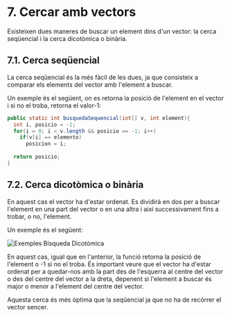 # 7. Cercar amb vectors

Existeixen dues maneres de buscar un element dins d'un vector: la cerca seqüencial i la cerca dicotòmica o binària.

## 7.1. Cerca seqüencial

La cerca seqüencial és la més fàcil de les dues, ja que consisteix a comparar els elements del vector amb l'element a buscar.

Un exemple és el següent, on es retorna la posició de l'element en el vector i si no el troba, retorna el valor-1:

```java
public static int busquedaSequencial(int[] v, int element){
  int i, posicio = -1;
  for(i = 0; i < v.length && posicio == -1; i++)
    if(v[i] == elemento)
      posicion = i;
  
  return posicio;
}
```

## 7.2. Cerca dicotòmica o binària

En aquest cas el vector ha d'estar ordenat. Es dividirà en dos per a buscar l'element en una part del vector o en una altra i així successivament fins a trobar, o no, l'element.

Un exemple és el següent:

![Exemples Bísqueda Dicotòmica](../UD5/img/busquedaDicotomica.jpg)

En aquest cas, igual que en l'anterior, la funció retorna la posició de l'element o -1 si no el troba. És important veure que el vector ha d'estar ordenat per a quedar-nos amb la part des de l'esquerra al centre del vector o des del centre del vector a la dreta, depenent si l'element a buscar és major o menor a l'element del centre del vector.

Aquesta cerca és més òptima que la seqüencial ja que no ha de recórrer el vector sencer.